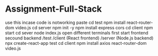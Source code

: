 ﻿# Assignment-Full-Stack
use this incase code is notworking paste cd test npm install react-router-dom video.js cd server npm init -y npm install express cors cd client npm start cd sever node index.js open different terminals first start frontend secound backend /test /client (React frontend) /server (Node.js backend) npx create-react-app test cd client npm install axios react-router-dom video.js
